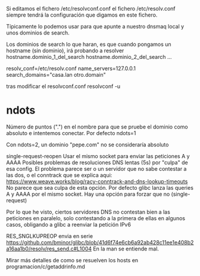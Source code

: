 Si editamos el fichero
/etc/resolvconf.conf
el fichero /etc/resolv.conf siempre tendrá la configuración que digamos en este fichero.

Típicamente lo podemos usar para que apunte a nuestro dnsmaq local y unos dominios de search.

Los dominios de search lo que haran, es que cuando pongamos un hostname (sin dominio), irá probando a resolver
hostname.dominio_1_del_search
hostname.dominio_2_del_search
...

resolv_conf=/etc/resolv.conf
name_servers=127.0.0.1
search_domains="casa.lan otro.domain"


tras modificar el resolvconf.conf
resolvconf -u



# ndots
Número de puntos (".") en el nombre para que se pruebe el dominio como absoluto e intentemos conectar.
Por defecto ndots=1

Con ndots=2, un dominio "pepe.com" no se consideraría absoluto


single-request-reopen
Usar el mismo socket para enviar las peticiones A y AAAA
Posibles problemas de resoluciones DNS lentas (5s) por "culpa" de esa config.
El problema parece ser o un servidor que no sabe contestar a las dos, o el conntrack que se explica aqui:
https://www.weave.works/blog/racy-conntrack-and-dns-lookup-timeouts
No parece que sea culpa de esta opción. Por defecto glibc lanza las queries A y AAAA por el mismo socket.
Hay una opción para forzar que no (single-request)

Por lo que he visto, ciertos servidores DNS no contestan bien a las peticiones en paralelo, solo contestando a la primera de ellas en algunos casos, obligando a glibc a reenviar la petición IPv6

RES_SNGLKUPREOP envia en serie https://github.com/bminor/glibc/blob/41d6f74e6cb6a92ab428c11ee1e408b2a16aa1b0/resolv/res_send.c#L1004
En la man se entiende mal.

Mirar más detalles de como se resuelven los hosts en programacion/c/getaddrinfo.md
